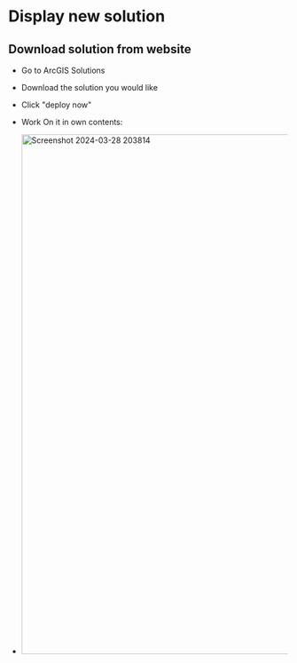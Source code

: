 # Display new solution 

## Download solution from website
- Go to ArcGIS Solutions
- Download the solution you would like
- Click "deploy now"

- Work On it in own contents:
- <img width="937" alt="Screenshot 2024-03-28 203814" src="https://github.com/kaylaoneill/geom99/assets/146447016/d63edc01-bc36-4953-ace1-f173d39360c9">
